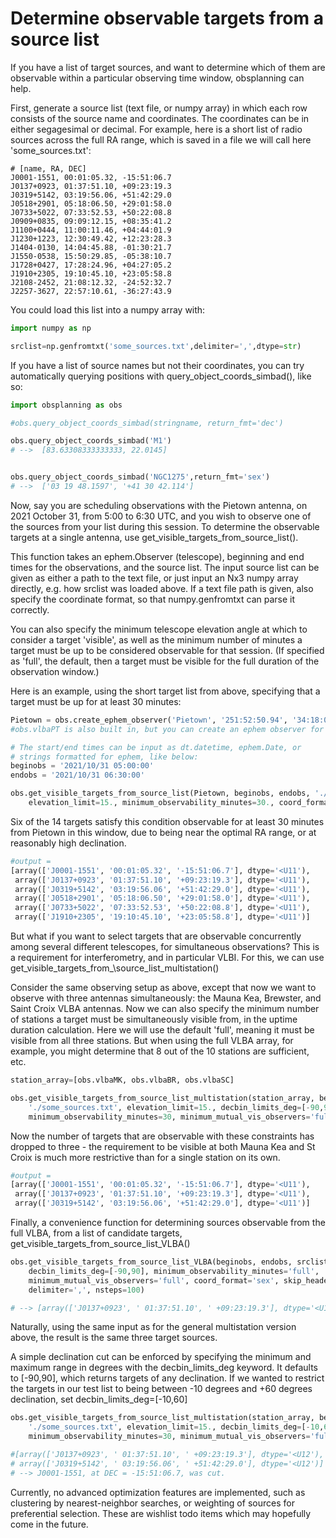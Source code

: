 
# Determine observable targets from a source list

If you have a list of target sources, and want to determine which of them are observable within a particular observing time window, obsplanning can help.

First, generate a source list (text file, or numpy array) in which each row consists of the source name and coordinates. The coordinates can be in either segagesimal or decimal. For example, here is a short list of radio sources across the full RA range, which is saved in a file we will call here 'some_sources.txt':
```
# [name, RA, DEC]
J0001-1551, 00:01:05.32, -15:51:06.7
J0137+0923, 01:37:51.10, +09:23:19.3
J0319+5142, 03:19:56.06, +51:42:29.0
J0518+2901, 05:18:06.50, +29:01:58.0
J0733+5022, 07:33:52.53, +50:22:08.8
J0909+0835, 09:09:12.15, +08:35:41.2
J1100+0444, 11:00:11.46, +04:44:01.9
J1230+1223, 12:30:49.42, +12:23:28.3
J1404-0130, 14:04:45.88, -01:30:21.7
J1550-0538, 15:50:29.85, -05:38:10.7
J1728+0427, 17:28:24.96, +04:27:05.2
J1910+2305, 19:10:45.10, +23:05:58.8
J2108-2452, 21:08:12.32, -24:52:32.7
J2257-3627, 22:57:10.61, -36:27:43.9
```

You could load this list into a numpy array with:
```python
import numpy as np

srclist=np.genfromtxt('some_sources.txt',delimiter=',',dtype=str)
```


If you have a list of source names but not their coordinates, you can try automatically querying positions with query\_object\_coords\_simbad(), like so:
```python
import obsplanning as obs

#obs.query_object_coords_simbad(stringname, return_fmt='dec')

obs.query_object_coords_simbad('M1')
# -->  [83.63308333333333, 22.0145]


obs.query_object_coords_simbad('NGC1275',return_fmt='sex')
# -->  ['03 19 48.1597', '+41 30 42.114']
```


Now, say you are scheduling observations with the Pietown antenna, on 2021 October 31, from 5:00 to 6:30 UTC, and you wish to observe one of the sources from your list during this session.  To determine the observable targets at a single antenna, use get\_visible\_targets\_from\_source\_list().  

This function takes an ephem.Observer (telescope),  beginning and end times for the observations, and the source list.  The input source list can be given as either a path to the text file, or just input an Nx3 numpy array directly, e.g. how srclist was loaded above. If a text file path is given, also specify the coordinate format, so that numpy.genfromtxt can parse it correctly.

You can also specify the minimum telescope elevation angle at which to consider a target 'visible', as well as the minimum number of minutes a target must be up to be considered observable for that session. (If specified as 'full', the default, then a target must be visible for the full duration of the observation window.)  

Here is an example, using the short target list from above, specifying that a target must be up for at least 30 minutes:
```python
Pietown = obs.create_ephem_observer('Pietown', '251:52:50.94', '34:18:03.61', 2365)
#obs.vlbaPT is also built in, but you can create an ephem observer for any station like above

# The start/end times can be input as dt.datetime, ephem.Date, or
# strings formatted for ephem, like below:
beginobs = '2021/10/31 05:00:00'
endobs = '2021/10/31 06:30:00'

obs.get_visible_targets_from_source_list(Pietown, beginobs, endobs, './some_sources.txt',
    elevation_limit=15., minimum_observability_minutes=30., coord_format='sexagesimal')

```

Six of the 14 targets satisfy this condition observable for at least 30 minutes from Pietown in this window, due to being near the optimal RA range, or at reasonably high declination.
```python
#output =
[array(['J0001-1551', '00:01:05.32', '-15:51:06.7'], dtype='<U11'),
 array(['J0137+0923', '01:37:51.10', '+09:23:19.3'], dtype='<U11'),
 array(['J0319+5142', '03:19:56.06', '+51:42:29.0'], dtype='<U11'),
 array(['J0518+2901', '05:18:06.50', '+29:01:58.0'], dtype='<U11'),
 array(['J0733+5022', '07:33:52.53', '+50:22:08.8'], dtype='<U11'),
 array(['J1910+2305', '19:10:45.10', '+23:05:58.8'], dtype='<U11')]
```


But what if you want to select targets that are observable concurrently among several different telescopes, for simultaneous observations?  This is a requirement for interferometry, and in particular VLBI.  For this, we can use  get\_visible\_targets\_from_\source\_list\_multistation()

Consider the same observing setup as above, except that now we want to observe with three antennas simultaneously: the Mauna Kea, Brewster, and Saint Croix VLBA antennas.  Now we can also specify the minimum number of stations a target must be simultaneously visible from, in the uptime duration calculation. Here we will use the default 'full', meaning it must be visible from all three stations.  But when using the full VLBA array, for example, you might determine that 8 out of the 10 stations are sufficient, etc.   
```python
station_array=[obs.vlbaMK, obs.vlbaBR, obs.vlbaSC]

obs.get_visible_targets_from_source_list_multistation(station_array, beginobs, endobs,  
    './some_sources.txt', elevation_limit=15., decbin_limits_deg=[-90,90],
    minimum_observability_minutes=30, minimum_mutual_vis_observers='full', coord_format='sex')

```

Now the number of targets that are observable with these constraints has dropped to three - the requirement to be visible at both Mauna Kea and St Croix is much more restrictive than for a single station on its own.
```python
#output =
[array(['J0001-1551', '00:01:05.32', '-15:51:06.7'], dtype='<U11'),
 array(['J0137+0923', '01:37:51.10', '+09:23:19.3'], dtype='<U11'),
 array(['J0319+5142', '03:19:56.06', '+51:42:29.0'], dtype='<U11')]

```



Finally, a convenience function for determining sources observable from the full VLBA, from a list of candidate targets,   get\_visible\_targets\_from\_source\_list\_VLBA()
```python
obs.get_visible_targets_from_source_list_VLBA(beginobs, endobs, srclist, elevation_limit=15.,
    decbin_limits_deg=[-90,90], minimum_observability_minutes='full',
    minimum_mutual_vis_observers='full', coord_format='sex', skip_header=None,
    delimiter=',', nsteps=100)

# --> [array(['J0137+0923', ' 01:37:51.10', ' +09:23:19.3'], dtype='<U12')]
```

Naturally, using the same input as for the general multistation version above, the result is the same three target sources.



A simple declination cut can be enforced by specifying the minimum and maximum range in degrees with the decbin\_limits\_deg keyword.  It defaults to \[-90,90\], which returns targets of any declination.  If we wanted to restrict the targets in our test list to being between -10 degrees and +60 degrees declination, set decbin\_limits\_deg=\[-10,60\]
```python
obs.get_visible_targets_from_source_list_multistation(station_array, beginobs, endobs,  
    './some_sources.txt', elevation_limit=15., decbin_limits_deg=[-10,60],
    minimum_observability_minutes=30, minimum_mutual_vis_observers='full', coord_format='sex')

#[array(['J0137+0923', ' 01:37:51.10', ' +09:23:19.3'], dtype='<U12'),
# array(['J0319+5142', ' 03:19:56.06', ' +51:42:29.0'], dtype='<U12')]
# --> J0001-1551, at DEC = -15:51:06.7, was cut.
```

Currently, no advanced optimization features are implemented, such as clustering by nearest-neighbor searches, or weighting of sources for preferential selection.  These are wishlist todo items which may hopefully come in the future.   
